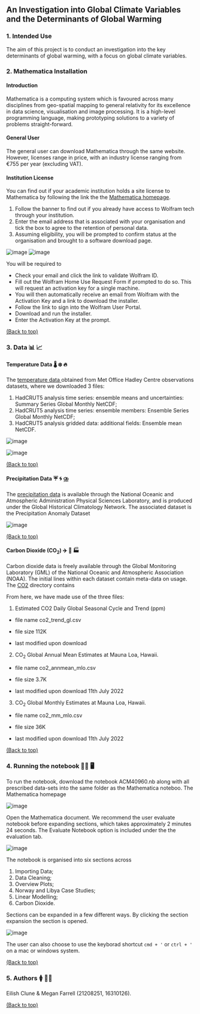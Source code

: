 ## An Investigation into Global Climate Variables and the Determinants of Global Warming


### 1. Intended Use 

The aim of this project is to conduct an investigation into the key determinants of global warming, with a focus on global climate variables.

###  2. Mathematica Installation

#### Introduction

Mathematica is a computing system which is favoured across many disciplines from geo-spatial mapping to general relativity for its excellence in data science, visualisation and image processing. It is a high-level programming language, making prototyping solutions to a variety of problems straight-forward.

#### General User

The general user can download Mathematica through the same website. However, licenses range in price, with an industry license ranging from €755 per year (excluding VAT).

#### Institution License

You can find out if your academic institution holds a site license to Mathematica by following the link the the [Mathematica homepage](https://www.wolfram.com/mathematica/).
1. Follow the banner to find out if you already have access to Wolfram tech through your institution.
2. Enter the email address that is associated with your organisation and tick the box to agree to the retention of personal data.
3. Assuming eligibility, you will be prompted to confirm status at the organisation and brought to a software download page.

![image](https://user-images.githubusercontent.com/60405870/181994454-1c5c3f40-ea87-4553-a6c1-9dc94f1ab1a3.png)
![image](https://user-images.githubusercontent.com/60405870/181994582-3907f6c3-e576-4469-9237-802dd11dc9f1.png)

You will be required to 
- Check your email and click the link to validate Wolfram ID.
- Fill out the Wolfram Home Use Request Form if prompted to do so. This will request an activation key for a single machine.
- You will then automatically receive an email from Wolfram with the Activation Key and a link to download the installer.
- Follow the link to sign into the Wolfram User Portal.
- Download and run the installer.
- Enter the Activation Key at the prompt.

[(Back to top)](#an-investigation-into-global-climate-variables-and-the-determinants-of-global-warming)

### 3. Data 📊 📈 

#### Temperature Data 🌡️ ❄️ 🔥

The [temperature data ](https://www.metoffice.gov.uk/hadobs/hadcrut5/data/current/download.html )
obtained from Met Office Hadley Centre observations datasets, where we downloaded 3 files:

1. HadCRUT5 analysis time series: ensemble means and uncertainties: Summary Series Global Monthly NetCDF;
2. HadCRUT5 analysis time series: ensemble members: Ensemble Series Global Monthly NetCDF;
3. HadCRUT5 analysis gridded data: additional fields: Ensemble mean NetCDF.

![image](https://user-images.githubusercontent.com/60405870/181915878-c8c1037c-0570-4d1c-9007-99b6ca751970.png)

![image](https://user-images.githubusercontent.com/60405870/181915981-1f0f87f2-8767-49b3-8359-50ffc74eacb2.png)

[(Back to top)](#an-investigation-into-global-climate-variables-and-the-determinants-of-global-warming)

#### Precipitation Data ☔ 🌀 ⛈️

The [precipitation data](https://downloads.psl.noaa.gov/Datasets/ghcngridded/)
is available through the National Oceanic and Atmospheric Administration Physical Sciences
Laboratory, and is produced under the Global Historical Climatology Network. 
The associated dataset is the Precipitation Anomaly Dataset

![image](https://user-images.githubusercontent.com/60405870/181916247-9e4269f5-2747-4bd1-8157-8f12b6bc42c7.png)

[(Back to top)](#an-investigation-into-global-climate-variables-and-the-determinants-of-global-warming)

#### Carbon Dioxide (CO$_2$) ✈️ 🚛 🏭 

Carbon dioxide data is freely available through the Global Monitoring Laboratory (GML) of the National Oceanic and Atmospheric Association (NOAA). The initial lines within each dataset contain meta-data on usage. The [CO2](https://gml.noaa.gov/aftp/products/trends/co2/) directory contains 

From here, we have made use of the three files:

1. Estimated CO2 Daily Global Seasonal Cycle and Trend (ppm)

* file name co2_trend_gl.csv

* file size 112K

* last modified upon download 

2. CO$_2$ Global Annual Mean Estimates at Mauna Loa, Hawaii.

* file name co2_annmean_mlo.csv

* file size 3.7K

* last modified upon download 11th July 2022

3. CO$_2$ Global Monthly Estimates at Mauna Loa, Hawaii.

* file name co2_mm_mlo.csv

* file size 36K

* last modified upon download 11th July 2022

[(Back to top)](#an-investigation-into-global-climate-variables-and-the-determinants-of-global-warming)

### 4. Running the notebook 🏃‍♀️ 🖥️ 

To run the notebook, download the notebook ACM40960.nb along with all prescribed data-sets into the same folder as the Mathematica noteboo. The Mathematica homepage

![image](https://user-images.githubusercontent.com/60405870/181854711-00dee655-c37b-4269-975c-086cbe729d64.png)

Open the Mathematica document. We recommend the user evaluate notebook before expanding sections, which takes approximately 2 minutes 24 seconds. The Evaluate Notebook option is included under the the evaluation tab.

![image](https://user-images.githubusercontent.com/60405870/181855350-fdfb1e80-435b-4ee1-be20-a5cf0ba6ca86.png)

The notebook is organised into six sections across 
1. Importing Data;
2. Data Cleaning;
3. Overview Plots;
4. Norway and Libya Case Studies;
5. Linear Modelling;
6. Carbon Dioxide.

Sections can be expanded in a few different ways. By clicking the section expansion the section is opened.

![image](https://user-images.githubusercontent.com/60405870/181856130-0f6416f1-38af-4561-b0b7-a55e557fe29c.png)

The user can also choose to use the keyborad shortcut `cmd + '` or `ctrl + '` on a mac or windows system.

[(Back to top)](#an-investigation-into-global-climate-variables-and-the-determinants-of-global-warming)

### 5. Authors 🚺 👩‍🔬

 
Eilish Clune & Megan Farrell (21208251, 16310126).

[(Back to top)](#an-investigation-into-global-climate-variables-and-the-determinants-of-global-warming)
